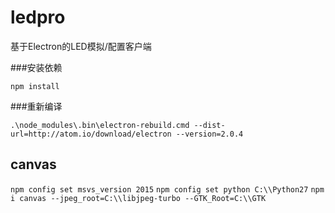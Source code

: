 # ledpro
基于Electron的LED模拟/配置客户端


###安装依赖

`npm install`


###重新编译

`.\node_modules\.bin\electron-rebuild.cmd --dist-url=http://atom.io/download/electron --version=2.0.4`


## canvas

`npm config set msvs_version 2015`
`npm config set python C:\\Python27`
`npm i canvas --jpeg_root=C:\\libjpeg-turbo --GTK_Root=C:\\GTK`

